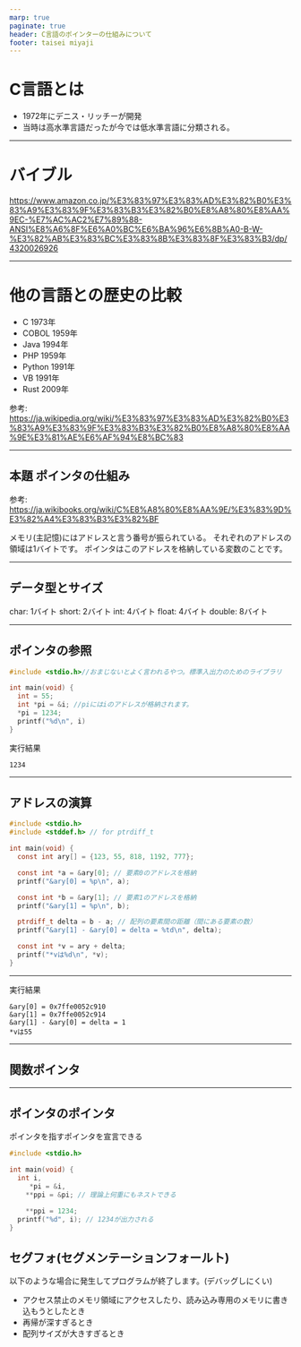 ```yaml
---
marp: true
paginate: true
header: C言語のポインターの仕組みについて
footer: taisei miyaji
---
```


# C言語とは
- 1972年にデニス・リッチーが開発
- 当時は高水準言語だったが今では低水準言語に分類される。

---
# バイブル

https://www.amazon.co.jp/%E3%83%97%E3%83%AD%E3%82%B0%E3%83%A9%E3%83%9F%E3%83%B3%E3%82%B0%E8%A8%80%E8%AA%9EC-%E7%AC%AC2%E7%89%88-ANSI%E8%A6%8F%E6%A0%BC%E6%BA%96%E6%8B%A0-B-W-%E3%82%AB%E3%83%BC%E3%83%8B%E3%83%8F%E3%83%B3/dp/4320026926

---

# 他の言語との歴史の比較
- C 1973年
- COBOL 1959年
- Java 1994年
- PHP 1959年
- Python 1991年
- VB 1991年
- Rust 2009年

参考:
https://ja.wikipedia.org/wiki/%E3%83%97%E3%83%AD%E3%82%B0%E3%83%A9%E3%83%9F%E3%83%B3%E3%82%B0%E8%A8%80%E8%AA%9E%E3%81%AE%E6%AF%94%E8%BC%83

---
## 本題 ポインタの仕組み
参考: https://ja.wikibooks.org/wiki/C%E8%A8%80%E8%AA%9E/%E3%83%9D%E3%82%A4%E3%83%B3%E3%82%BF

メモリ(主記憶)にはアドレスと言う番号が振られている。
それぞれのアドレスの領域は1バイトです。
ポインタはこのアドレスを格納している変数のことです。

---

## データ型とサイズ
char: 1バイト
short: 2バイト
int: 4バイト
float: 4バイト
double: 8バイト

---
## ポインタの参照
```C
#include <stdio.h>//おまじないとよく言われるやつ。標準入出力のためのライブラリ

int main(void) {
  int = 55;
  int *pi = &i; //piにはiのアドレスが格納されます。
  *pi = 1234;
  printf("%d\n", i)
}
```

実行結果
```
1234
```
---
## アドレスの演算
```C
#include <stdio.h>
#include <stddef.h> // for ptrdiff_t

int main(void) {
  const int ary[] = {123, 55, 818, 1192, 777};

  const int *a = &ary[0]; // 要素0のアドレスを格納
  printf("&ary[0] = %p\n", a);

  const int *b = &ary[1]; // 要素1のアドレスを格納
  printf("&ary[1] = %p\n", b);

  ptrdiff_t delta = b - a; // 配列の要素間の距離（間にある要素の数）
  printf("&ary[1] - &ary[0] = delta = %td\n", delta);

  const int *v = ary + delta;
  printf("*vは%d\n", *v);
}

```
---

実行結果
```
&ary[0] = 0x7ffe0052c910
&ary[1] = 0x7ffe0052c914
&ary[1] - &ary[0] = delta = 1
*vは55
```

---
## 関数ポインタ

---
## ポインタのポインタ
ポインタを指すポインタを宣言できる
```C
#include <stdio.h>

int main(void) {
  int i,
     *pi = &i,
    **ppi = &pi; // 理論上何重にもネストできる

    **ppi = 1234;
  printf("%d", i); // 1234が出力される
}
```

## セグフォ(セグメンテーションフォールト)
以下のような場合に発生してプログラムが終了します。(デバッグしにくい)
- アクセス禁止のメモリ領域にアクセスしたり、読み込み専用のメモリに書き込もうとしたとき
- 再帰が深すぎるとき
- 配列サイズが大きすぎるとき
